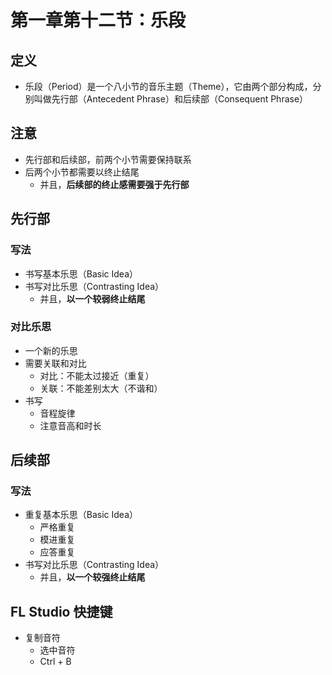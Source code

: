 # 第一章第十二节：乐段

## 定义

- 乐段（Period）是一个八小节的音乐主题（Theme），它由两个部分构成，分别叫做先行部（Antecedent Phrase）和后续部（Consequent Phrase）

## 注意

- 先行部和后续部，前两个小节需要保持联系
- 后两个小节都需要以终止结尾
  - 并且，**后续部的终止感需要强于先行部**

## 先行部

### 写法

- 书写基本乐思（Basic Idea）
- 书写对比乐思（Contrasting Idea）
  - 并且，**以一个较弱终止结尾**

### 对比乐思

- 一个新的乐思
- 需要关联和对比
  - 对比：不能太过接近（重复）
  - 关联：不能差别太大（不谐和）
- 书写
  - 音程旋律
  - 注意音高和时长

## 后续部

### 写法

- 重复基本乐思（Basic Idea）
  - 严格重复
  - 模进重复
  - 应答重复
- 书写对比乐思（Contrasting Idea）
  - 并且，**以一个较强终止结尾**

## FL Studio 快捷键

- 复制音符
  - 选中音符
  - Ctrl + B